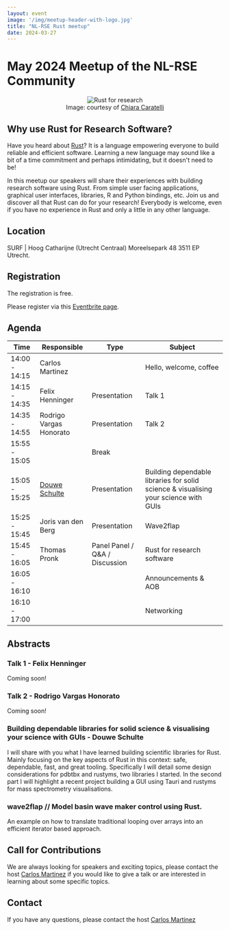 ```yaml
---
layout: event
image: '/img/meetup-header-with-logo.jpg'
title: "NL-RSE Rust meetup"
date: 2024-03-27
---
```


# May 2024 Meetup of the NL-RSE Community
<!--break-->
<figure style="text-align:center">
    <img src="/img/meetups/rust-research.png"
         alt="Rust for research">
    <figcaption>Image: courtesy of <a href="https://www.instagram.com/qiadraws/" target="_blank">Chiara Caratelli</a>
    </figcaption>
</figure>

## Why use Rust for Research Software?

Have you heard about [Rust](https://www.rust-lang.org/)? It is a language empowering everyone to build reliable and efficient software. Learning a new language may sound like a bit of a time commitment and perhaps intimidating, but it doesn't need to be!

In this meetup our speakers will share their experiences with building research software using Rust. From simple user facing applications, graphical user interfaces, libraries, R and Python bindings, etc. Join us and discover all that Rust can do for your research! Everybody is welcome, even if you have no experience in Rust and only a little in any other language.

## Location
SURF | Hoog Catharijne (Utrecht Centraal)
Moreelsepark 48 3511 EP Utrecht.

## Registration
The registration is free.

Please register via this [Eventbrite page](https://www.eventbrite.nl/e/nl-rse-rust-meetup-tickets-871056271757).

## Agenda

| Time | Responsible | Type | Subject |
| --- | ------------ | ---- | ------- |
| 14:00 - 14:15 | Carlos Martinez | | Hello, welcome, coffee |
| 14:15 - 14:35 | Felix Henninger | Presentation | Talk 1 |
| 14:35 - 14:55 | Rodrigo Vargas Honorato | Presentation | Talk 2 |
| 15:55 - 15:05 | | Break | |
| 15:05 - 15:25 | [Douwe Schulte](https://github.com/douweschulte) | Presentation | Building dependable libraries for solid science & visualising your science with GUIs |
| 15:25 - 15:45 | Joris van den Berg | Presentation | Wave2flap |
| 15:45 - 16:05 | Thomas Pronk | Panel Panel / Q&A / Discussion | Rust for research software |
| 16:05 - 16:10 | | | Announcements & AOB |
| 16:10 - 17:00 | | | Networking |

## Abstracts

### Talk 1 - Felix Henninger

Coming soon!

### Talk 2 - Rodrigo Vargas Honorato

Coming soon!

### Building dependable libraries for solid science & visualising your science with GUIs - Douwe Schulte

I will share with you what I have learned building scientific libraries for Rust. Mainly focusing on the key aspects of Rust in this context: safe, dependable, fast, and great tooling. Specifically I will detail some design considerations for pdbtbx and rustyms, two libraries I started. In the second part I will highlight a recent project building a GUI using Tauri and rustyms for mass spectrometry visualisations.

### wave2flap // Model basin wave maker control using Rust.
An example on how to translate traditional looping over arrays into an efficient iterator based approach.

## Call for Contributions
We are always looking for speakers and exciting topics, please contact the host [Carlos Martinez](mailto:c.martinez@esciencecenter.nl) if you would like to give a talk or are interested in learning about some specific topics.

## Contact
If you have any questions, please contact the host [Carlos Martinez](mailto:c.martinez@esciencecenter.nl)

